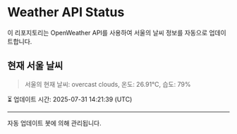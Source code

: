 
# Weather API Status

이 리포지토리는 OpenWeather API를 사용하여 서울의 날씨 정보를 자동으로 업데이트합니다.

## 현재 서울 날씨
> 서울의 현재 날씨: overcast clouds, 온도: 26.91°C, 습도: 79%

⏳ 업데이트 시간: 2025-07-31 14:21:39 (UTC)

---
자동 업데이트 봇에 의해 관리됩니다.
